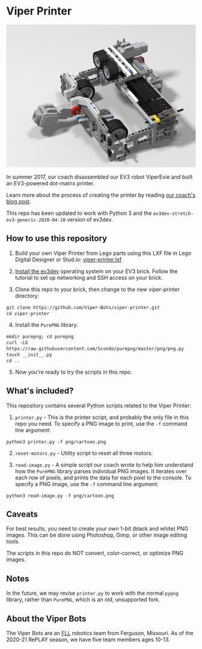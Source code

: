 Viper Printer
=============

![Viper printer image](https://github.com/Viper-Bots/viper-printer/blob/main/png/printer-for-repo.png)

In summer 2017, our coach disassembled our EV3 robot ViperEvie and built an EV3-powered dot-matrix printer.

Learn more about the process of creating the printer by reading [our coach's blog post](https://www.joshrenaud.com/family/archives/2017/07/building-a-lego-dot-matrix-printer.html).

This repo has been updated to work with Python 3 and the `ev3dev-stretch-ev3-generic-2020-04-10` version of ev3dev.


How to use this repository
--------------------------

1. Build your own Viper Printer from Lego parts using this LXF file in Lego Digital Designer or Stud.io: [viper-printer.lxf](https://github.com/Viper-Bots/viper-printer/blob/main/lxf/viper-printer.lxf)

2. [Install the ev3dev](https://www.ev3dev.org/docs/getting-started/) operating system on your EV3 brick. Follow the tutorial to set up networking and SSH access on your brick.

3. Clone this repo to your brick, then change to the new viper-printer directory:

```
git clone https://github.com/Viper-Bots/viper-printer.git
cd viper-printer
```

4. Install the `PurePNG` library.

```
mkdir purepng; cd purepng
curl -LO https://raw.githubusercontent.com/Scondo/purepng/master/png/png.py
touch __init__.py
cd ..
```

5. Now you're ready to try the scripts in this repo.


What's included?
----------------

This repository contains several Python scripts related to the Viper Printer:

1. `printer.py` - This is the printer script, and probably the only file in this repo you need. To specify a PNG image to print, use the `-f` command line argument:

```
python3 printer.py -f png/cartoon.png
```

2. `reset-motors.py` - Utility script to reset all three motors. 

3. `read-image.py` - A simple script our coach wrote to help him understand how the `PurePNG` library parses individual PNG images. It iterates over each row of pixels, and prints the data for each pixel to the console. To specify a PNG image, use the `-f` command line argument:

```
python3 read-image.py -f png/cartoon.png
```


Caveats
-------

For best results, you need to create your own 1-bit (black and white) PNG images. This can be done using Photoshop, Gimp, or other image editing tools.

The scripts in this repo do NOT convert, color-correct, or optimize PNG images.


Notes
-----

In the future, we may revise `printer.py` to work with the normal `pypng` library, rather than `PurePNG`, which is an old, unsupported fork. 


About the Viper Bots
--------------------
The Viper Bots are an [FLL](https://firstlegoleague.org) robotics team from Ferguson, Missouri. As of the 2020-21 RePLAY season, we have five team members ages 10-13.
